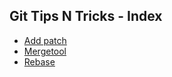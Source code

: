 ## Git Tips N Tricks - Index

- [Add patch](AddPatch.md)
- [Mergetool](Mergetool.md)
- [Rebase](Rebase.md)
